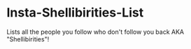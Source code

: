 # Insta-Shellibirities-List
Lists all the people you follow who don't follow you back AKA "Shellibirities"!
